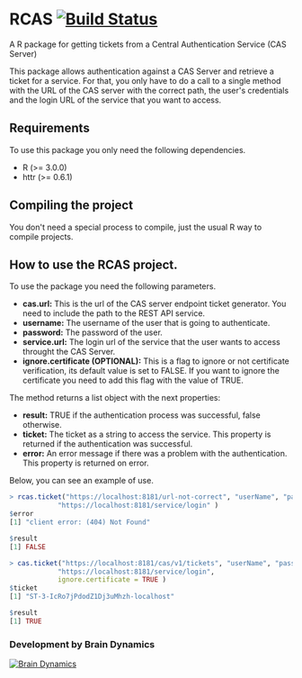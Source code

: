 # RCAS [![Build Status](https://travis-ci.org/Brain-Dynamics/RCAS.svg?branch=master)](https://travis-ci.org/Brain-Dynamics/RCAS)
A R package for getting tickets from a Central Authentication Service (CAS Server)

This package allows authentication against a CAS Server and retrieve a ticket for a service. For that, you only have to do a call to a single method with the URL of the CAS server with the correct path, the user's credentials and the login URL of the service that you want to access.

## Requirements

To use this package you only need the following dependencies.

* R (>= 3.0.0)
* httr (>= 0.6.1)

## Compiling the project

You don't need a special process to compile, just the usual R way to compile projects.

## How to use the RCAS project.

To use the package you need the following parameters.

* **cas.url:** This is the url of the CAS server endpoint ticket generator. You need to include the path to the REST API service.
* **username:** The username of the user that is going to authenticate.
* **password:** The password of the user.
* **service.url:** The login url of the service that the user wants to access throught the CAS Server.
* **ignore.certificate (OPTIONAL):** This is a flag to ignore or not certificate verification, its default value is set to FALSE. If you want to ignore the certificate you need to add this flag with the value of TRUE.

The method returns a list object with the next properties:

* **result:** TRUE if the authentication process was successful, false otherwise.
* **ticket:** The ticket as a string to access the service. This property is returned if the authentication was successful.
* **error:** An error message if there was a problem with the authentication. This property is returned on error.

Below, you can see an example of use.

~~~R
> rcas.ticket("https://localhost:8181/url-not-correct", "userName", "password",
			"https://localhost:8181/service/login" )
$error
[1] "client error: (404) Not Found"

$result
[1] FALSE

> cas.ticket("https://localhost:8181/cas/v1/tickets", "userName", "password",
			"https://localhost:8181/service/login",
			ignore.certificate = TRUE )
$ticket
[1] "ST-3-IcRo7jPdodZ1Dj3uMhzh-localhost"

$result
[1] TRUE

~~~

### Development by Brain Dynamics 
[![Brain Dynamics](https://avatars1.githubusercontent.com/u/11419883?v=3&s=200)](http://www.brain-dynamics.es)
